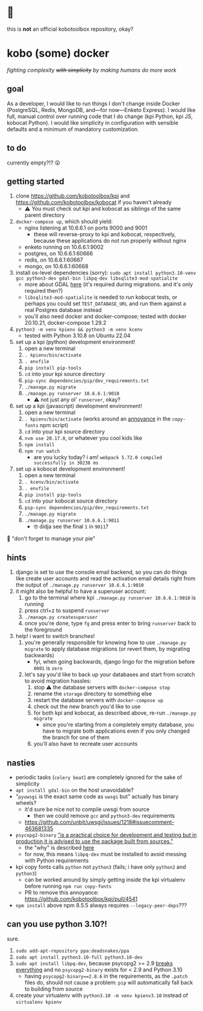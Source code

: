 # :skunk:
this is **not** an official kobotoolbox repository, okay?

# kobo (some) docker
*fighting complexity ~~with simplicity~~ by making humans do more work*

## goal
As a developer, I would like to run things I don't change inside Docker
(PostgreSQL, Redis, MongoDB, and—for now—Enketo Express). I would like full,
manual control over running code that I do change (kpi Python, kpi JS, kobocat
Python). I would like simplicity in configuration with sensible defaults and a
minimum of mandatory customization.

## to do
currently empty?!? :open_mouth:

## getting started
1. clone https://github.com/kobotoolbox/kpi and
   https://github.com/kobotoolbox/kobocat if you haven't already
    * :warning: You must check out kpi and kobocat as siblings of the same
      parent directory
1. `docker-compose up`, which should yield:
    * nginx listening at 10.6.6.1 on ports 9000 and 9001
        * these will reverse-proxy to kpi and kobocat, respectively, because
          these applications do not run properly without nginx
    * enketo running on 10.6.6.1:9002
    * postgres, on 10.6.6.1:60666
    * redis, on 10.6.6.1:60667
    * mongo, on 10.6.6.1:60668
1. install os-level dependencies (sorry):
   `sudo apt install python3.10-venv gcc python3-dev gdal-bin libpq-dev libsqlite3-mod-spatialite`
    * more about GDAL [here](https://chat.kobotoolbox.org/#narrow/stream/4-Kobo-Dev/topic/kpi.20py.20packages/near/119776)
      (it's required during migrations. and it's only required then?)
    * `libsqlite3-mod-spatialite` is needed to run kobocat tests, or perhaps
      you could set `TEST_DATABASE_URL` and run them against a real Postgres
      database instead
    * you'll also need docker and docker-compose; tested with docker 20.10.21,
      docker-compose 1.29.2
1. `python3 -m venv kpienv && python3 -m venv kcenv`
    * tested with Python 3.10.8 on Ubuntu 22.04
1. set up a kpi (python) development environment!
    1. open a new terminal
    1. `. kpienv/bin/activate`
    1. `. envfile`
    1. `pip install pip-tools`
    1. `cd` into your kpi source directory
    1. `pip-sync dependencies/pip/dev_requirements.txt`
    1. `./manage.py migrate`
    1. `./manage.py runserver 10.6.6.1:9010`
        * :warning: not just any ol' `runserver`, okay?
1. set up a kpi (javascript) development environment!
    1. open a new terminal
    1. `. kpienv/bin/activate` (works around an
       [annoyance](https://github.com/kobotoolbox/kpi/pull/4541) in the
       `copy-fonts` npm script)
    1. `cd` into your kpi source directory
    1. `nvm use 20.17.0`, or whatever you cool kids like
    1. `npm install`
    1. `npm run watch`
        * are you lucky today? i am! `webpack 5.72.0 compiled successfully in 30238 ms`
1. set up a kobocat development environment!
    1. open a new terminal
    1. `. kcenv/bin/activate`
    1. `. envfile`
    1. `pip install pip-tools`
    1. `cd` into your kobocat source directory
    1. `pip-sync dependencies/pip/dev_requirements.txt`
    1. `./manage.py migrate`
    1. `./manage.py runserver 10.6.6.1:9011`
        * :nerd_face: didja see the final `1` in `9011`?

:pie: "don't forget to manage your pie"

## hints
1. django is set to use the console email backend, so you can do things like
   create user accounts and read the activation email details right from the
   output of `./manage.py runserver 10.6.6.1:9010`
1. it might also be helpful to have a superuser account:
    1. go to the terminal where kpi `./manage.py runserver 10.6.6.1:9010` is
       running
    1. press ctrl+z to suspend `runserver`
    1. `./manage.py createsuperuser`
    1. once you're done, type `fg` and press enter to bring `runserver` back to
       the foreground
1. help! i want to switch branches!
    1. you're generally responsible for knowing how to use
       `./manage.py migrate` to apply database migrations (or revert them, by
       migrating backwards)
        * fyi, when going backwards, django lingo for the migration before
          `0001` is `zero`
    1. let's say you'd like to back up your databases and start
       from scratch to avoid migration hassles:
        1. stop :warning: the database servers with `docker-compose stop`
        1. rename the `storage` directory to something else
        1. restart the database servers with `docker-compose up`
        1. check out the new branch you'd like to use
        1. for both kpi and kobocat, as described above, re-run
           `./manage.py migrate`
            * since you're starting from a completely empty database,
              you have to migrate both applications even if you only changed
              the branch for one of them
        1. you'll also have to recreate user accounts

## nasties
* periodic tasks (`celery beat`) are completely ignored for the sake of
  simplicity
* `apt install gdal-bin` on the host unavoidable?
* "`pyuwsgi` is the exact same code as `uwsgi` but" actually has binary wheels?
    * it'd sure be nice not to compile uwsgi from source
        * then we could remove `gcc` and `python3-dev` requirements
    * https://github.com/unbit/uwsgi/issues/1218#issuecomment-463681335
* `psycopg2-binary` ["is a practical choice for development and testing but in
  production it is advised to use the package built from sources."](https://github.com/psycopg/psycopg2#installation)
    * the "why" is described [here](https://web.archive.org/web/20201111224247/https://www.psycopg.org/articles/2018/02/08/psycopg-274-released/)
    * for now, this means `libpq-dev` must be installed to avoid messing with
      Python requirements
* kpi copy fonts calls `python` not `python3` (fails; i have only `python2` and `python3`)
    * can be worked around by simply getting inside the kpi virtualenv before running
      `npm run copy-fonts`
    * PR to remove this annoyance: https://github.com/kobotoolbox/kpi/pull/4541
* `npm install` above npm 8.5.5 always requires `--legacy-peer-deps`???

## can you use python 3.10?!
sure.
1. `sudo add-apt-repository ppa:deadsnakes/ppa`
1. `sudo apt install python3.10-full python3.10-dev`
1. `sudo apt install libpq-dev`, because psycopg2 >= 2.9
   [breaks everything](https://stackoverflow.com/a/68025007/2402324) and no
   `psycopg2-binary` exists for < 2.9 and Python 3.10
    * having `psycopg2-binary==2.8.6` in the requirements, as the `.patch`
      files do, should not cause a problem: `pip` will automatically fall back
      to building from source
1. create your virtualenv with `python3.10 -m venv kpienv3.10` instead of
   `virtualenv kpienv`
